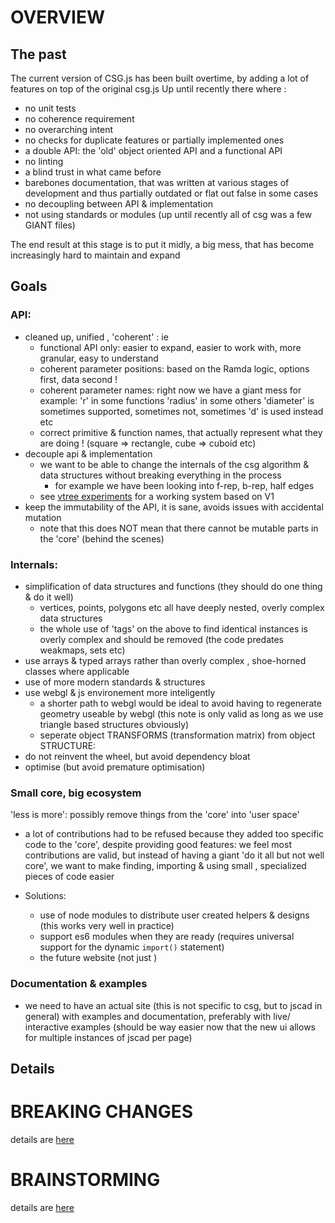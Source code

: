 

# OVERVIEW

## The past

The current version of CSG.js has been built overtime, by adding a lot of features on top of the original csg.js
Up until recently there where :
  - no unit tests
  - no coherence requirement
  - no overarching intent
  - no checks for duplicate features or partially implemented ones
  - a double API: the 'old' object oriented API and a functional API
  - no linting
  - a blind trust in what came before 
  - barebones documentation, that was written at various stages of development and thus partially outdated or flat out 
  false in some cases
  - no decoupling between API & implementation
  - not using standards or modules (up until recently all of csg was a few GIANT files)

The end result at this stage is to put it midly, a big mess, that has become increasingly hard to maintain and expand

## Goals

### API: 
  - cleaned up, unified , 'coherent' : ie 
    - functional API only: easier to expand, easier to work with, more granular, easy to understand
    - coherent parameter positions: based on the Ramda logic, options first, data second ! 
    - coherent parameter names: right now we have a giant mess for example: 
      'r' in some functions
      'radius' in some others
      'diameter' is sometimes supported, sometimes not, sometimes 'd' is used instead etc
    - correct primitive & function names, that actually represent what they are doing ! (square => rectangle, cube => cuboid etc)
  - decouple api & implementation
    - we want to be able to change the internals of the csg algorithm & data structures without breaking everything
    in the process
      - for example we have been looking into f-rep, b-rep, half edges
    - see [vtree experiments](https://github.com/kaosat-dev/jscad-tree-experiments) for a working system based on V1
  - keep the immutability of the API, it is sane, avoids issues with accidental mutation
    - note that this does NOT mean that there cannot be mutable parts in the 'core' (behind the scenes)
  
### Internals: 
  - simplification of data structures and functions (they should do one thing & do it well)
    - vertices, points, polygons etc all have deeply nested, overly complex data structures
    - the whole use of 'tags' on the above to find identical instances is overly complex and should be removed (the code predates weakmaps, sets etc)
  - use arrays & typed arrays rather than overly complex , shoe-horned classes where applicable
  - use of more modern standards & structures
  - use webgl & js environement more inteligently
    - a shorter path to webgl would be ideal to avoid having to regenerate geometry useable by webgl (this note is only valid as long as we use triangle based structures obviously)
    - seperate object TRANSFORMS (transformation matrix) from object STRUCTURE: 
  - do not reinvent the wheel, but avoid dependency bloat
  - optimise (but avoid premature optimisation)

### Small core, big ecosystem 

'less is more': possibly remove things from the 'core' into 'user space' 
  - a lot of contributions had to be refused because they added too specific code to the 'core', despite providing good
  features: we feel most contributions are valid, but instead of having a giant 'do it all but not well core', we want to make finding, importing & using small , specialized pieces of code easier

  - Solutions:
    - use of node modules to distribute user created helpers & designs (this works very well in practice)
    - support es6 modules when they are ready (requires universal support for the dynamic `import()` statement)
    - the future website (not just )

### Documentation & examples

- we need to have an actual site (this is not specific to csg, but to jscad in general) with examples and documentation, preferably with live/ interactive examples (should be way easier now that the new ui allows for multiple instances of jscad per page)

## Details

# BREAKING CHANGES

details are [here](V2-BREAKING-CHANGES.md)

# BRAINSTORMING

details are [here](V2-BRAINSTORM.md)
